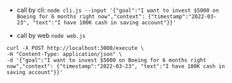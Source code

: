 * call by cli:
`node cli.js --input '{"goal":"I want to invest $5000 on Boeing for 6 months right now","context": {"timestamp":"2022-03-23", "text":"I have 100K cash in saving account"}}'`

* call by web
`node web.js`
```
curl -X POST http://localhost:3000/execute \
-H "Content-Type: application/json" \
-d '{"goal":"I want to invest $5000 on Boeing for 6 months right now","context": {"timestamp":"2022-03-23", "text":"I have 100K cash in saving account"}}'
```